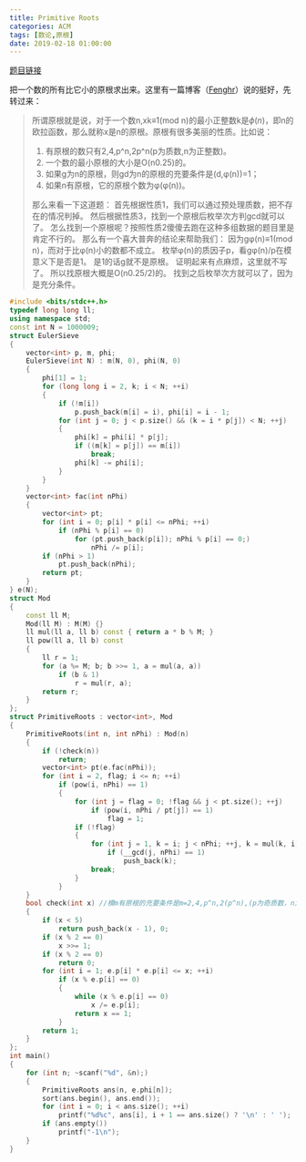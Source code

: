 ```yaml
---
title: Primitive Roots
categories: ACM
tags: [数论,原根]
date: 2019-02-18 01:00:00
---
```

[题目链接](https://vjudge.net/problem/HDU-4992)

把一个数的所有比它小的原根求出来。这里有一篇博客（[Fenghr](https://www.cnblogs.com/fenghaoran/p/7110296.html)）说的挺好，先转过来：

> 所谓原根就是说，对于一个数n,xk≡1(mod n)的最小正整数k是$\phi (n)$，即n的欧拉函数，那么就称x是n的原根。原根有很多美丽的性质。比如说：
> 1. 有原根的数只有2,4,p^n,2p^n(p为质数,n为正整数)。
> 2. 一个数的最小原根的大小是O(n0.25)的。
> 3. 如果g为n的原根，则gd为n的原根的充要条件是(d,φ(n))=1；
> 4. 如果n有原根，它的原根个数为φ(φ(n))。
>
> 那么来看一下这道题：
> 首先根据性质1，我们可以通过预处理质数，把不存在的情况判掉。 
> 然后根据性质3，找到一个原根后枚举次方判gcd就可以了。
> 怎么找到一个原根呢？按照性质2傻傻去跑在这种多组数据的题目里是肯定不行的。
> 那么有一个喜大普奔的结论来帮助我们：
> 因为gφ(n)≡1(mod n)，而对于比φ(n)小的数都不成立。
> 枚举φ(n)的质因子p，看gφ(n)/p在模意义下是否是1。
> 是1的话g就不是原根。
> 证明起来有点麻烦，这里就不写了。
> 所以找原根大概是O(n0.25/2)的。
> 找到之后枚举次方就可以了，因为是充分条件。

```cpp
#include <bits/stdc++.h>
typedef long long ll;
using namespace std;
const int N = 1000009;
struct EulerSieve
{
	vector<int> p, m, phi;
	EulerSieve(int N) : m(N, 0), phi(N, 0)
	{
		phi[1] = 1;
		for (long long i = 2, k; i < N; ++i)
		{
			if (!m[i])
				p.push_back(m[i] = i), phi[i] = i - 1;
			for (int j = 0; j < p.size() && (k = i * p[j]) < N; ++j)
			{
				phi[k] = phi[i] * p[j];
				if ((m[k] = p[j]) == m[i])
					break;
				phi[k] -= phi[i];
			}
		}
	}
	vector<int> fac(int nPhi)
	{
		vector<int> pt;
		for (int i = 0; p[i] * p[i] <= nPhi; ++i)
			if (nPhi % p[i] == 0)
				for (pt.push_back(p[i]); nPhi % p[i] == 0;)
					nPhi /= p[i];
		if (nPhi > 1)
			pt.push_back(nPhi);
		return pt;
	}
} e(N);
struct Mod
{
	const ll M;
	Mod(ll M) : M(M) {}
	ll mul(ll a, ll b) const { return a * b % M; }
	ll pow(ll a, ll b) const
	{
		ll r = 1;
		for (a %= M; b; b >>= 1, a = mul(a, a))
			if (b & 1)
				r = mul(r, a);
		return r;
	}
};
struct PrimitiveRoots : vector<int>, Mod
{
	PrimitiveRoots(int n, int nPhi) : Mod(n)
	{
		if (!check(n))
			return;
		vector<int> pt(e.fac(nPhi));
		for (int i = 2, flag; i <= n; ++i)
			if (pow(i, nPhi) == 1)
			{
				for (int j = flag = 0; !flag && j < pt.size(); ++j)
					if (pow(i, nPhi / pt[j]) == 1)
						flag = 1;
				if (!flag)
				{
					for (int j = 1, k = i; j < nPhi; ++j, k = mul(k, i))
						if (__gcd(j, nPhi) == 1)
							push_back(k);
					break;
				}
			}
	}
	bool check(int x) //模m有原根的充要条件是m=2,4,p^n,2(p^n),(p为奇质数，n为任意数）
	{
		if (x < 5)
			return push_back(x - 1), 0;
		if (x % 2 == 0)
			x >>= 1;
		if (x % 2 == 0)
			return 0;
		for (int i = 1; e.p[i] * e.p[i] <= x; ++i)
			if (x % e.p[i] == 0)
			{
				while (x % e.p[i] == 0)
					x /= e.p[i];
				return x == 1;
			}
		return 1;
	}
};
int main()
{
	for (int n; ~scanf("%d", &n);)
	{
		PrimitiveRoots ans(n, e.phi[n]);
		sort(ans.begin(), ans.end());
		for (int i = 0; i < ans.size(); ++i)
			printf("%d%c", ans[i], i + 1 == ans.size() ? '\n' : ' ');
		if (ans.empty())
			printf("-1\n");
	}
}
```